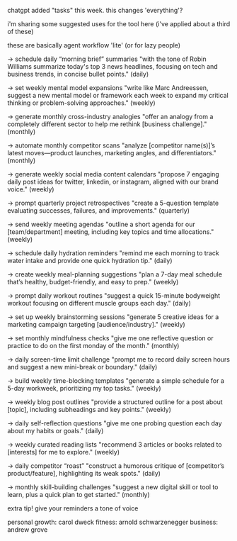 
chatgpt added "tasks" this week. this changes 'everything'?

i'm sharing some suggested uses for the tool here (i've applied about a third of these)

these are basically agent workflow 'lite' (or for lazy people)

→ schedule daily “morning brief” summaries "with the tone of Robin Williams summarize today's top 3 news headlines, focusing on tech and business trends, in concise bullet points." (daily)

→ set weekly mental model expansions "write like Marc Andreessen, suggest a new mental model or framework each week to expand my critical thinking or problem-solving approaches." (weekly)

→ generate monthly cross-industry analogies "offer an analogy from a completely different sector to help me rethink [business challenge]." (monthly)

→ automate monthly competitor scans "analyze [competitor name(s)]’s latest moves—product launches, marketing angles, and differentiators." (monthly)

→ generate weekly social media content calendars "propose 7 engaging daily post ideas for twitter, linkedin, or instagram, aligned with our brand voice." (weekly)

→ prompt quarterly project retrospectives "create a 5-question template evaluating successes, failures, and improvements." (quarterly)

→ send weekly meeting agendas "outline a short agenda for our [team/department] meeting, including key topics and time allocations." (weekly)

→ schedule daily hydration reminders "remind me each morning to track water intake and provide one quick hydration tip." (daily)

→ create weekly meal-planning suggestions "plan a 7-day meal schedule that’s healthy, budget-friendly, and easy to prep." (weekly)

→ prompt daily workout routines "suggest a quick 15-minute bodyweight workout focusing on different muscle groups each day." (daily)

→ set up weekly brainstorming sessions "generate 5 creative ideas for a marketing campaign targeting [audience/industry]." (weekly)

→ set monthly mindfulness checks "give me one reflective question or practice to do on the first monday of the month." (monthly)

→ daily screen-time limit challenge "prompt me to record daily screen hours and suggest a new mini-break or boundary." (daily)

→ build weekly time-blocking templates "generate a simple schedule for a 5-day workweek, prioritizing my top tasks." (weekly)

→ weekly blog post outlines "provide a structured outline for a post about [topic], including subheadings and key points." (weekly)

→ daily self-reflection questions "give me one probing question each day about my habits or goals." (daily)

→ weekly curated reading lists "recommend 3 articles or books related to [interests] for me to explore." (weekly)

→ daily competitor “roast” "construct a humorous critique of [competitor’s product/feature], highlighting its weak spots." (daily)

→ monthly skill-building challenges "suggest a new digital skill or tool to learn, plus a quick plan to get started." (monthly)

extra tip! give your reminders a tone of voice

personal growth: carol dweck
fitness: arnold schwarzenegger
business: andrew grove
